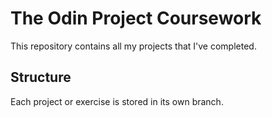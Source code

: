 # The Odin Project Coursework

This repository contains all my projects that I've completed.

## Structure

Each project or exercise is stored in its own branch.
